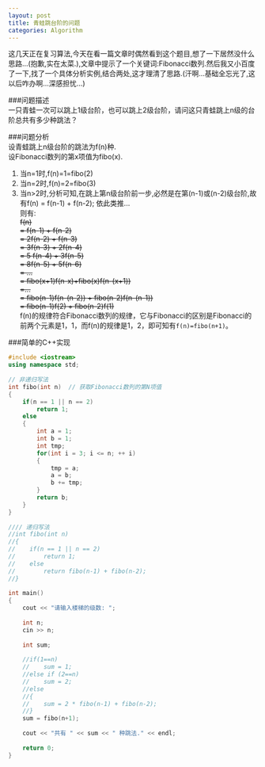 ```yaml
---
layout: post
title: 青蛙跳台阶的问题
categories: Algorithm
---
```


这几天正在复习算法,今天在看一篇文章时偶然看到这个题目,想了一下居然没什么思路...(抱歉,实在太菜.),文章中提示了一个关键词:Fibonacci数列.然后我又小百度了一下,找了一个具体分析实例,结合两处,这才理清了思路.(汗啊...基础全忘光了,这以后咋办啊...深感担忧...)  
 
###问题描述  
一只青蛙一次可以跳上1级台阶，也可以跳上2级台阶，请问这只青蛙跳上n级的台阶总共有多少种跳法？  
   
###问题分析  
设青蛙跳上n级台阶的跳法为f(n)种.  
设Fibonacci数列的第x项值为fibo(x).  
1. 当n=1时,f(n)=1=fibo(2)  
2. 当n=2时,f(n)=2=fibo(3)  
3. 当n>2时,分析可知,在跳上第n级台阶前一步,必然是在第(n-1)或(n-2)级台阶,故有f(n) = f(n-1) + f(n-2); 依此类推...  
    则有:  
~~f(n)~~  
~~= f(n-1) + f(n-2)~~  
~~= 2f(n-2) + f(n-3)~~   
~~= 3f(n-3) + 2f(n-4)~~  
~~= 5 f(n-4) + 3f(n-5)~~  
~~= 8f(n-5) + 5f(n-6)~~  
~~= ...~~  
~~= fibo(x+1)f(n-x)+fibo(x)f(n-(x+1))~~  
~~=...~~  
~~= fibo(n-1)f(n-(n-2)) + fibo(n-2)f(n-(n-1))~~  
~~= fibo(n-1)f(2) + fibo(n-2)f(1)~~  
f(n)的规律符合Fibonacci数列的规律，它与Fibonacci的区别是Fibonacci的前两个元素是1，1，而f(n)的规律是1，2，即可知有`f(n)=fibo(n+1)`。
   
###简单的C++实现  

```c++
#include <iostream>  
using namespace std;  
  
// 非递归写法  
int fibo(int n)  // 获取Fibonacci数列的第N项值  
{  
    if(n == 1 || n == 2)  
        return 1;  
    else  
    {  
        int a = 1;  
        int b = 1;  
        int tmp;  
        for(int i = 3; i <= n; ++ i)  
        {  
            tmp = a;  
            a = b;  
            b += tmp;  
        }  
        return b;  
    }  
}  
  
//// 递归写法  
//int fibo(int n)  
//{  
//    if(n == 1 || n == 2)  
//        return 1;  
//    else   
//        return fibo(n-1) + fibo(n-2);  
//}  
  
int main()  
{  
    cout << "请输入楼梯的级数: ";  
      
    int n;  
    cin >> n;  
      
    int sum;  
  
    //if(1==n)  
    //    sum = 1;  
    //else if (2==n)  
    //    sum = 2;  
    //else  
    //{  
    //    sum = 2 * fibo(n-1) + fibo(n-2);  
    //}  
    sum = fibo(n+1);
  
    cout << "共有 " << sum << " 种跳法." << endl;  
  
    return 0;  
}
```
